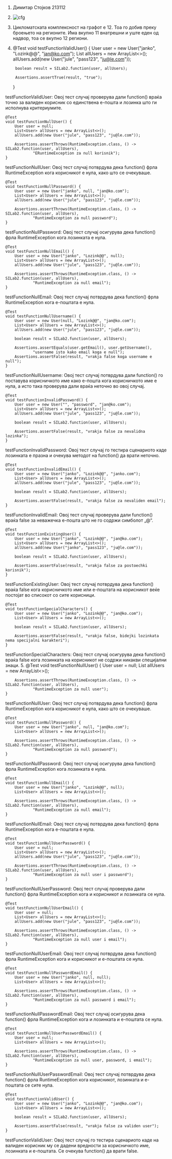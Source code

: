 1. Димитар Стојков 213112
2. ![cfg](https://github.com/dimniks/SI_2023_lab2_213112/assets/108998306/e2cb3c11-17f9-4059-b4b6-1817db550541)
3. Цикломатската комплексност на графот е 12. Тоа го добив преку броењето на регионите. Има вкупно 11 внатрешни и уште еден од надвор, тоа се вкупно 12 региони.
4. @Test
    void testFunctionValidUser() {
        User user = new User("janko", "Lozink@@", "jan@ko.com");
        List<User> allUsers = new ArrayList<>();
        allUsers.add(new User("jule", "pass123", "ju@le.com"));

        boolean result = SILab2.function(user, allUsers);

        Assertions.assertTrue(result, "true");
    }

testFunctionValidUser: Овој тест случај проверува дали function() враќа точно за валиден корисник со единствена е-пошта и лозинка што ги исполнува критериумите.

    @Test
    void testFunctionNullUser() {
        User user = null;
        List<User> allUsers = new ArrayList<>();
        allUsers.add(new User("jule", "pass123", "ju@le.com"));

        Assertions.assertThrows(RuntimeException.class, () -> SILab2.function(user, allUsers),
                "ERuntimeException za null korisnik");
    }

testFunctionNullUser: Овој тест случај потврдува дека function() фрла RuntimeException кога корисникот е нула, како што се очекуваше.

    @Test
    void testFunctionNullPassword() {
        User user = new User("janko", null, "jan@ko.com");
        List<User> allUsers = new ArrayList<>();
        allUsers.add(new User("jule", "pass123", "ju@le.com"));

        Assertions.assertThrows(RuntimeException.class, () -> SILab2.function(user, allUsers),
                "RuntimeException za null password");
    }

testFunctionNullPassword: Овој тест случај осигурува дека function() фрла RuntimeException кога лозинката е нула.

    @Test
    void testFunctionNullEmail() {
        User user = new User("janko", "Lozink@@", null);
        List<User> allUsers = new ArrayList<>();
        allUsers.add(new User("jule", "pass123", "ju@le.com"));

        Assertions.assertThrows(RuntimeException.class, () -> SILab2.function(user, allUsers),
                "RuntimeException za null email");
    }

testFunctionNullEmail: Овој тест случај потврдува дека function() фрла RuntimeException кога е-поштата е нула.

    @Test
    void testFunctionNullUsername() {
        User user = new User(null, "Lozink@@", "jan@ko.com");
        List<User> allUsers = new ArrayList<>();
        allUsers.add(new User("jule", "pass123", "ju@le.com"));

        boolean result = SILab2.function(user, allUsers);

        Assertions.assertEquals(user.getEmail(), user.getUsername(),
                "username isto kako email koga e null");
        Assertions.assertFalse(result, "vrakja false koga username e null");
    }

testFunctionNullUsername: Овој тест случај потврдува дали function() го поставува корисничкото име како е-пошта кога корисничкото име е нула, а исто така проверува дали враќа неточно во овој случај.

    @Test
    void testFunctionInvalidPassword() {
        User user = new User("", "password", "jan@ko.com");
        List<User> allUsers = new ArrayList<>();
        allUsers.add(new User("jule", "pass123", "ju@le.com"));

        boolean result = SILab2.function(user, allUsers);

        Assertions.assertFalse(result, "vrakja false za nevalidna lozinka");
    }

testFunctionInvalidPassword: Овој тест случај го тестира сценариото каде лозинката е празна и очекува методот на function() да врати неточно.

    @Test
    void testFunctionInvalidEmail() {
        User user = new User("janko", "Lozink@@", "janko.com");
        List<User> allUsers = new ArrayList<>();
        allUsers.add(new User("jule", "pass123", "ju@le.com"));

        boolean result = SILab2.function(user, allUsers);

        Assertions.assertFalse(result, "vrakja false za nevaliden email");
    }

testFunctionInvalidEmail: Овој тест случај проверува дали function() враќа false за неважечка е-пошта што не го содржи симболот „@“.

    @Test
    void testFunctionExistingUser() {
        User user = new User("janko", "Lozink@@", "jan@ko.com");
        List<User> allUsers = new ArrayList<>();
        allUsers.add(new User("janko", "pass123", "ju@le.com"));

        boolean result = SILab2.function(user, allUsers);

        Assertions.assertFalse(result, "vrakja false za postoechki korisnik");
    }

testFunctionExistingUser: Овој тест случај потврдува дека function() враќа false кога корисничкото име или е-поштата на корисникот веќе постојат во списокот со сите корисници.

    @Test
    void testFunctionSpecialCharacters() {
        User user = new User("janko", "Lozink@@", "jan@ko.com");
        List<User> allUsers = new ArrayList<>();

        boolean result = SILab2.function(user, allUsers);

        Assertions.assertFalse(result, "vrakja false, bidejki lozinkata nema specijalni karakteri");
    }

testFunctionSpecialCharacters: Овој тест случај осигурува дека function() враќа false кога лозинката на корисникот не содржи никакви специјални знаци.
5. @Test
    void testFunctionNullUser() {
        User user = null;
        List<User> allUsers = new ArrayList<>();

        Assertions.assertThrows(RuntimeException.class, () -> SILab2.function(user, allUsers),
                "RuntimeException za null user");
    }

testFunctionNullUser: Овој тест случај потврдува дека function() фрла RuntimeException кога корисникот е нула, како што се очекуваше.

    @Test
    void testFunctionNullPassword() {
        User user = new User("janko", null, "jan@ko.com");
        List<User> allUsers = new ArrayList<>();

        Assertions.assertThrows(RuntimeException.class, () -> SILab2.function(user, allUsers),
                "RuntimeException za null password");
    }

testFunctionNullPassword: Овој тест случај осигурува дека function() фрла RuntimeException кога лозинката е нула.

    @Test
    void testFunctionNullEmail() {
        User user = new User("janko", "Lozink@@", null);
        List<User> allUsers = new ArrayList<>();

        Assertions.assertThrows(RuntimeException.class, () -> SILab2.function(user, allUsers),
                "RuntimeException za null email");
    }

testFunctionNullEmail: Овој тест случај потврдува дека function() фрла RuntimeException кога е-поштата е нула.

    @Test
    void testFunctionNullUserPassword() {
        User user = null;
        List<User> allUsers = new ArrayList<>();
        allUsers.add(new User("jule", "pass123", "ju@le.com"));

        Assertions.assertThrows(RuntimeException.class, () -> SILab2.function(user, allUsers),
                "RuntimeException za null user i password");
    }

testFunctionNullUserPassword: Овој тест случај проверува дали function() фрла RuntimeException кога и корисникот и лозинката се нула.

    @Test
    void testFunctionNullUserEmail() {
        User user = null;
        List<User> allUsers = new ArrayList<>();
        allUsers.add(new User("jule", "pass123", "ju@le.com"));

        Assertions.assertThrows(RuntimeException.class, () -> SILab2.function(user, allUsers),
                "RuntimeException za null user i email");
    }

testFunctionNullUserEmail: Овој тест случај потврдува дека function() фрла RuntimeException кога и корисникот и е-поштата се нула.

    @Test
    void testFunctionNullPasswordEmail() {
        User user = new User("janko", null, null);
        List<User> allUsers = new ArrayList<>();

        Assertions.assertThrows(RuntimeException.class, () -> SILab2.function(user, allUsers),
                "RuntimeException za null password i email");
    }

testFunctionNullPasswordEmail: Овој тест случај осигурува дека function() фрла RuntimeException кога и лозинката и е-поштата се нула.

    @Test
    void testFunctionNullUserPasswordEmail() {
        User user = null;
        List<User> allUsers = new ArrayList<>();

        Assertions.assertThrows(RuntimeException.class, () -> SILab2.function(user, allUsers),
                "RuntimeException za null user, password, i email");
    }

testFunctionNullUserPasswordEmail: Овој тест случај потврдува дека function() фрла RuntimeException кога корисникот, лозинката и е-поштата се сите нула.

    @Test
    void testFunctionValidUser() {
        User user = new User("janko", "Lozink@@", "jan@ko.com");
        List<User> allUsers = new ArrayList<>();

        boolean result = SILab2.function(user, allUsers);

        Assertions.assertFalse(result, "vrakja false za validen user");
    }

testFunctionValidUser: Овој тест случај го тестира сценариото каде на валиден корисник му се дадени вредности за корисничкото име, лозинката и е-поштата. Се очекува function() да врати false.

